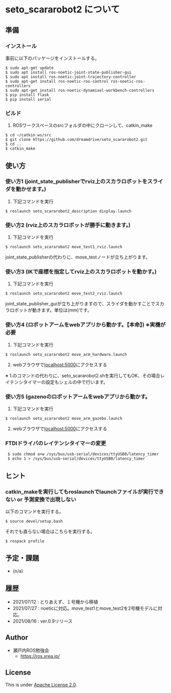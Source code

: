 # seto_scararobot2 について

## 準備

### インストール

事前に以下のパッケージをインストールする。

```
$ sudo apt-get update
$ sudo apt install ros-noetic-joint-state-publisher-gui
$ sudo apt install ros-noetic-joint-trajectory-controller
$ sudo apt-get install ros-noetic-ros-control ros-noetic-ros-controllers
$ sudo apt-get install ros-noetic-dynamixel-workbench-controllers
$ pip install flask
$ pip install serial
```

### ビルド

1. ROSワークスペースのsrcフォルダの中にクローンして、catkin_make

```
$ cd ~/catkin_ws/src
$ git clone https://github.com/dreamdrive/seto_scararobot2.git
$ cd ..
$ catkin_make
```

## 使い方

### 使い方1 (joint_state_publisherでrviz上のスカラロボットをスライダを動かせます。)

1. 下記コマンドを実行

```
$ roslaunch seto_scararobot2_description display.launch
```

### 使い方2 (rviz上のスカラロボットが勝手に動きます。)

1. 下記コマンドを実行

```
$ roslaunch seto_scararobot2 move_test1_rviz.launch
```
joint_state_publisherの代わりに、move_testノードが立ち上がります。

### 使い方3 (IKで座標を指定してrviz上のスカラロボットを動かす。)

1. 下記コマンドを実行

```
$ roslaunch seto_scararobot2 move_test2_rviz.launch
```
joint_state_publisher_guiが立ち上がりますので、スライダを動かすことでスカラロボットが動きます。単位は(mm)です。

### 使い方4 (ロボットアームをwebアプリから動かす。【本命】) ※実機が必要 

1. 下記コマンドを実行

```
$ roslaunch seto_scararobot2 move_arm_hardware.launch
```

2. webブラウザで[localhost:5000](localhost:5000)にアクセスする

※ 1.のコマンドの代わりに、seto_scararobot2.shを実行してもOK、その場合レイテンシタイマーの設定もシェルの中で行います。

### 使い方5 (gazenoのロボットアームをwebアプリから動かす。

1. 下記コマンドを実行

```
$ roslaunch seto_scararobot2 move_arm_gazebo.launch
```
2. webブラウザで[localhost:5000](localhost:5000)にアクセスする

### FTDIドライバのレイテンシタイマーの変更

```
 $ sudo chmod a+w /sys/bus/usb-serial/devices/ttyUSB0/latency_timer
 $ echo 1 > /sys/bus/usb-serial/devices/ttyUSB0/latency_timer
```

## ヒント

### catkin_makeを実行してもroslaunchでlaunchファイルが実行できない or 予測変換で出現しない
以下のコマンドを実行する。
```
$ source devel/setup.bash
```
それでも直らない場合はこちらを実行する。
```
$ rospack profile
```

## 予定・課題
* (n/a)

## 履歴
* 2021/07/12 :  とりあえず、１号機から移植
* 2021/07/27 :  noeticに対応。move_test1とmove_test2を2号機モデルに対応。
* 2021/08/16 :  ver.0.9リリース

## Author

* 瀬戸内ROS勉強会
  * https://ros.xrea.jp/

## License

This is under [Apache License 2.0](./LICENSE).
